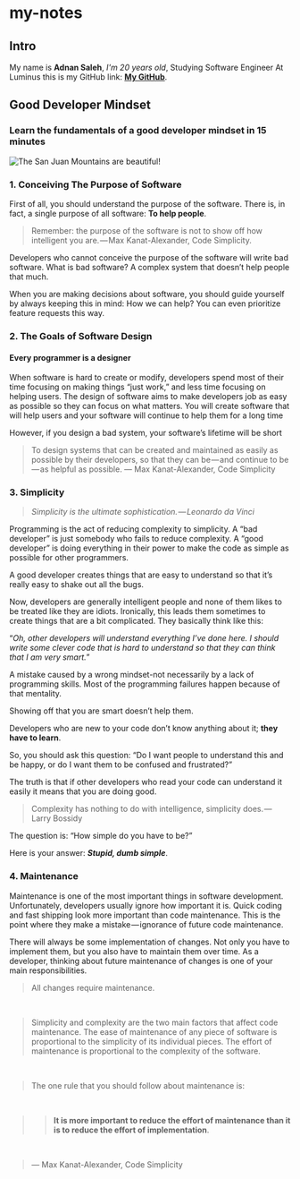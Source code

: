 # my-notes

## Intro

My name is **Adnan Saleh**, _I'm 20 years old_, Studying Software Engineer At Luminus
this is my GitHub link: **[My GitHub](https://github.com/3dnan-AT)**.

## Good Developer Mindset

### Learn the fundamentals of a good developer mindset in 15 minutes

![The San Juan Mountains are beautiful!](https://mdg.imgix.net/assets/images/san-juan-mountains.jpg?auto=format&fit=clip&q=40&w=1080 "San Juan Mountains")

### 1. Conceiving The Purpose of Software

First of all, you should understand the purpose of the software. There is, in fact, a single purpose of all software: **To help people**.

> Remember: the purpose of the software is not to show off how
>intelligent you are. — Max Kanat-Alexander, Code Simplicity.

Developers who cannot conceive the purpose of the software will write bad software. What is bad software? A complex system that doesn’t help people that much.

When you are making decisions about software, you should guide yourself by always keeping this in mind: How we can help? You can even prioritize feature requests this way.

### 2. The Goals of Software Design

#### Every programmer is a designer

When software is hard to create or modify, developers spend most of their time focusing on making things “just work,” and less time focusing on helping users. The design of software aims to make developers job as easy as possible so they can focus on what matters. You will create software that will help users and your software will continue to help them for a long time

However, if you design a bad system, your software’s lifetime will be short

>To design systems that can be created and maintained as easily as
>possible by their developers, so that they can be — and continue to be — as
>helpful as possible. — Max Kanat-Alexander, Code Simplicity

### 3. Simplicity

>_Simplicity is the ultimate sophistication. — Leonardo da Vinci_

Programming is the act of reducing complexity to simplicity. A “bad developer” is just somebody who fails to reduce complexity. A “good developer” is doing everything in their power to make the code as simple as possible for other programmers.

A good developer creates things that are easy to understand so that it’s really easy to shake out all the bugs.

Now, developers are generally intelligent people and none of them likes to be treated like they are idiots. Ironically, this leads them sometimes to create things that are a bit complicated. They basically think like this:

“_Oh, other developers will understand everything I’ve done here. I should write some clever code that is hard to understand so that they can think that I am very smart._”

A mistake caused by a wrong mindset-not necessarily by a lack of programming skills. Most of the programming failures happen because of that mentality.

Showing off that you are smart doesn’t help them.

Developers who are new to your code don’t know anything about it; **they have to learn**.

So, you should ask this question: “Do I want people to understand this and be happy, or do I want them to be confused and frustrated?”

The truth is that if other developers who read your code can understand it easily it means that you are doing good.

>Complexity has nothing to do with intelligence, simplicity does. — Larry Bossidy

The question is: “How simple do you have to be?”

Here is your answer: **_Stupid, dumb simple_**.

### 4. Maintenance

Maintenance is one of the most important things in software development. Unfortunately, developers usually ignore how important it is. Quick coding and fast shipping look more important than code maintenance. This is the point where they make a mistake — ignorance of future code maintenance.

There will always be some implementation of changes. Not only you have to implement them, but you also have to maintain them over time. As a developer, thinking about future maintenance of changes is one of your main responsibilities.

>All changes require maintenance.

<br />

>Simplicity and complexity are the two main factors that affect code maintenance. The ease of maintenance of any piece of software is proportional to the simplicity of its individual pieces. The effort of maintenance is proportional to the complexity of the software.

<br />

>The one rule that you should follow about maintenance is:

<br />

>>**It is more important to reduce the effort of maintenance than it is to reduce the effort of implementation**.

<br />

>— Max Kanat-Alexander, Code Simplicity
